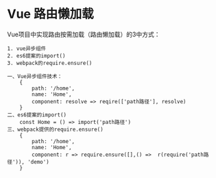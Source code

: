 # Vue 路由懒加载

<ans>

Vue项目中实现路由按需加载（路由懒加载）的3中方式：

```
1. vue异步组件
2. es6提案的import()
3. webpack的require.ensure()
```

```
一、Vue异步组件技术：
	{
		path: '/home',
		name: 'Home',
		component: resolve => reqire(['path路径'], resolve)
	}
二、es6提案的import()
	const Home = () => import('path路径')
三、webpack提供的require.ensure()
	{
		path: '/home',
		name: 'Home',
		component: r => require.ensure([],() =>  r(require('path路径')), 'demo')
	}
```

</ans>